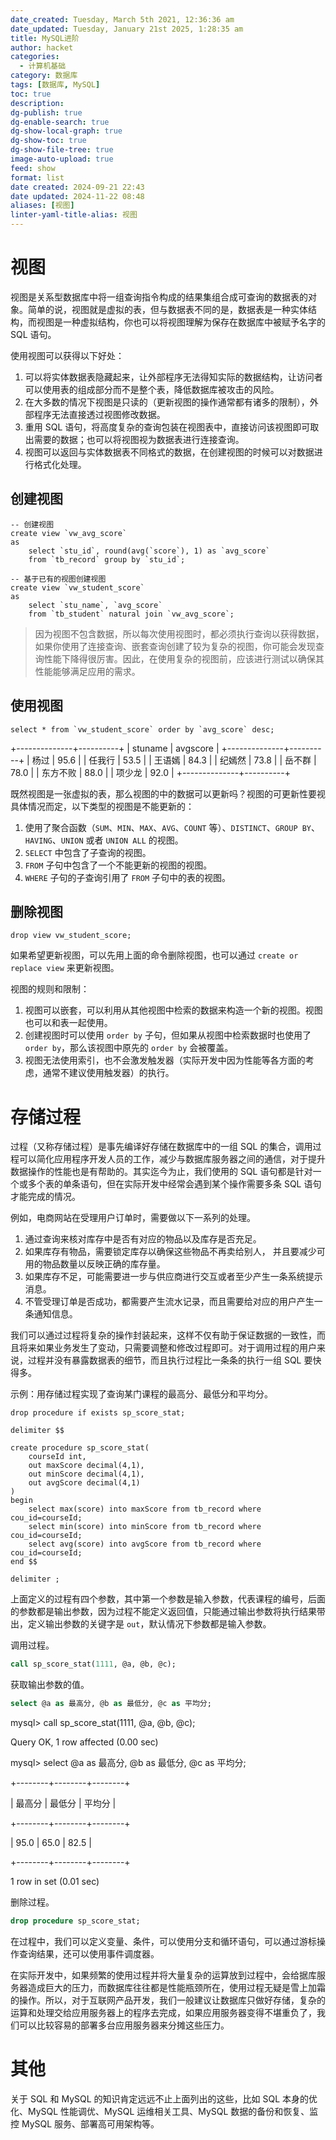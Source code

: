 ```yaml
---
date_created: Tuesday, March 5th 2021, 12:36:36 am
date_updated: Tuesday, January 21st 2025, 1:28:35 am
title: MySQL进阶
author: hacket
categories:
  - 计算机基础
category: 数据库
tags: [数据库, MySQL]
toc: true
description: 
dg-publish: true
dg-enable-search: true
dg-show-local-graph: true
dg-show-toc: true
dg-show-file-tree: true
image-auto-upload: true
feed: show
format: list
date created: 2024-09-21 22:43
date updated: 2024-11-22 08:48
aliases: [视图]
linter-yaml-title-alias: 视图
---
```


# 视图

视图是关系型数据库中将一组查询指令构成的结果集组合成可查询的数据表的对象。简单的说，视图就是虚拟的表，但与数据表不同的是，数据表是一种实体结构，而视图是一种虚拟结构，你也可以将视图理解为保存在数据库中被赋予名字的 SQL 语句。

使用视图可以获得以下好处：

1. 可以将实体数据表隐藏起来，让外部程序无法得知实际的数据结构，让访问者可以使用表的组成部分而不是整个表，降低数据库被攻击的风险。
2. 在大多数的情况下视图是只读的（更新视图的操作通常都有诸多的限制），外部程序无法直接透过视图修改数据。
3. 重用 SQL 语句，将高度复杂的查询包装在视图表中，直接访问该视图即可取出需要的数据；也可以将视图视为数据表进行连接查询。
4. 视图可以返回与实体数据表不同格式的数据，在创建视图的时候可以对数据进行格式化处理。

## 创建视图

```mysql
-- 创建视图
create view `vw_avg_score` 
as 
    select `stu_id`, round(avg(`score`), 1) as `avg_score` 
    from `tb_record` group by `stu_id`;

-- 基于已有的视图创建视图
create view `vw_student_score` 
as 
    select `stu_name`, `avg_score` 
    from `tb_student` natural join `vw_avg_score`;
```

> 因为视图不包含数据，所以每次使用视图时，都必须执行查询以获得数据，如果你使用了连接查询、嵌套查询创建了较为复杂的视图，你可能会发现查询性能下降得很厉害。因此，在使用复杂的视图前，应该进行测试以确保其性能能够满足应用的需求。

## 使用视图

```mysql
select * from `vw_student_score` order by `avg_score` desc;
```

>

+--------------+----------+
| stuname | avgscore |
+--------------+----------+
| 杨过 | 95.6 |
| 任我行 | 53.5 |
| 王语嫣 | 84.3 |
| 纪嫣然 | 73.8 |
| 岳不群 | 78.0 |
| 东方不败 | 88.0 |
| 项少龙 | 92.0 |
+--------------+----------+

既然视图是一张虚拟的表，那么视图的中的数据可以更新吗？视图的可更新性要视具体情况而定，以下类型的视图是不能更新的：

1. 使用了聚合函数（`SUM`、`MIN`、`MAX`、`AVG`、`COUNT` 等）、`DISTINCT`、`GROUP BY`、`HAVING`、`UNION` 或者 `UNION ALL` 的视图。
2. `SELECT` 中包含了子查询的视图。
3. `FROM` 子句中包含了一个不能更新的视图的视图。
4. `WHERE` 子句的子查询引用了 `FROM` 子句中的表的视图。

## 删除视图

```mysql
drop view vw_student_score;
```

如果希望更新视图，可以先用上面的命令删除视图，也可以通过 `create or replace view` 来更新视图。

视图的规则和限制：

1. 视图可以嵌套，可以利用从其他视图中检索的数据来构造一个新的视图。视图也可以和表一起使用。
2. 创建视图时可以使用 `order by` 子句，但如果从视图中检索数据时也使用了 `order by`，那么该视图中原先的 `order by` 会被覆盖。
3. 视图无法使用索引，也不会激发触发器（实际开发中因为性能等各方面的考虑，通常不建议使用触发器）的执行。

# 存储过程

过程（又称存储过程）是事先编译好存储在数据库中的一组 SQL 的集合，调用过程可以简化应用程序开发人员的工作，减少与数据库服务器之间的通信，对于提升数据操作的性能也是有帮助的。其实迄今为止，我们使用的 SQL 语句都是针对一个或多个表的单条语句，但在实际开发中经常会遇到某个操作需要多条 SQL 语句才能完成的情况。

例如，电商网站在受理用户订单时，需要做以下一系列的处理。

1. 通过查询来核对库存中是否有对应的物品以及库存是否充足。
2. 如果库存有物品，需要锁定库存以确保这些物品不再卖给别人， 并且要减少可用的物品数量以反映正确的库存量。
3. 如果库存不足，可能需要进一步与供应商进行交互或者至少产生一条系统提示消息。
4. 不管受理订单是否成功，都需要产生流水记录，而且需要给对应的用户产生一条通知信息。

我们可以通过过程将复杂的操作封装起来，这样不仅有助于保证数据的一致性，而且将来如果业务发生了变动，只需要调整和修改过程即可。对于调用过程的用户来说，过程并没有暴露数据表的细节，而且执行过程比一条条的执行一组 SQL 要快得多。

示例：用存储过程实现了查询某门课程的最高分、最低分和平均分。

```mysql
drop procedure if exists sp_score_stat;

delimiter $$

create procedure sp_score_stat(
	courseId int, 
	out maxScore decimal(4,1), 
	out minScore decimal(4,1),
	out avgScore decimal(4,1)
)
begin
	select max(score) into maxScore from tb_record where cou_id=courseId;
	select min(score) into minScore from tb_record where cou_id=courseId;
	select avg(score) into avgScore from tb_record where cou_id=courseId;
end $$

delimiter ;
```

上面定义的过程有四个参数，其中第一个参数是输入参数，代表课程的编号，后面的参数都是输出参数，因为过程不能定义返回值，只能通过输出参数将执行结果带出，定义输出参数的关键字是 `out`，默认情况下参数都是输入参数。

调用过程。

```sql
call sp_score_stat(1111, @a, @b, @c);
```

获取输出参数的值。

```sql
select @a as 最高分, @b as 最低分, @c as 平均分;
```

>

mysql> call sp_score_stat(1111, @a, @b, @c);

Query OK, 1 row affected (0.00 sec)

>

mysql> select @a as 最高分, @b as 最低分, @c as 平均分;

+--------+--------+--------+

| 最高分 | 最低分 | 平均分 |

+--------+--------+--------+

| 95.0 | 65.0 | 82.5 |

+--------+--------+--------+

1 row in set (0.01 sec)

删除过程。

```sql
drop procedure sp_score_stat;
```

在过程中，我们可以定义变量、条件，可以使用分支和循环语句，可以通过游标操作查询结果，还可以使用事件调度器。

在实际开发中，如果频繁的使用过程并将大量复杂的运算放到过程中，会给据库服务器造成巨大的压力，而数据库往往都是性能瓶颈所在，使用过程无疑是雪上加霜的操作。所以，对于互联网产品开发，我们一般建议让数据库只做好存储，复杂的运算和处理交给应用服务器上的程序去完成，如果应用服务器变得不堪重负了，我们可以比较容易的部署多台应用服务器来分摊这些压力。

# 其他

关于 SQL 和 MySQL 的知识肯定远远不止上面列出的这些，比如 SQL 本身的优化、MySQL 性能调优、MySQL 运维相关工具、MySQL 数据的备份和恢复、监控 MySQL 服务、部署高可用架构等。
